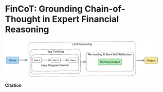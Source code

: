 # FinCoT: Grounding Chain-of-Thought in Expert Financial Reasoning
![img](./images/intro/FinCoT.png)

**Citation**
```bash

```